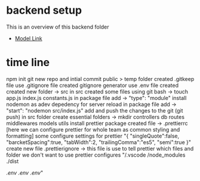 # backend setup

This is an overview of this backend folder

- [Model Link](https://app.eraser.io/workspace/YtPqZ1VogxGy1jzIDkzj#note-title-editor)

# time line

npm init 
git new repo and intial commit
public > temp folder created
.gitkeep file use 
.gitignore file created
gitignore generator use
.env file created
created new folder -> src
in src created some files using git bash -> touch app.js index.js constants.js
in package file add -> "type": "module"
install nodemon as adev depedency for server reload
in package file add -> "start": "nodemon src/index.js"
add and push the changes to the git (git push)
in src folder create essential folders -> mkdir controllers db routes middlewares models utils 
install prettier package
created file -> .prettierrc [here we can configure prettier for whole team as common styling and formatting]
some configure settings for prettier "{
    "singleQuote":false,
    "barcketSpacing":true,
    "tabWidth":2,
    "trailingComma":"es5",
    "semi":true
}"
create new file .prettierignore -> this file is use to tell prettier which files and folder we don't want to use prettier configures 
"/.vscode
/node_modules
./dist

*.env
.env
.env*"
